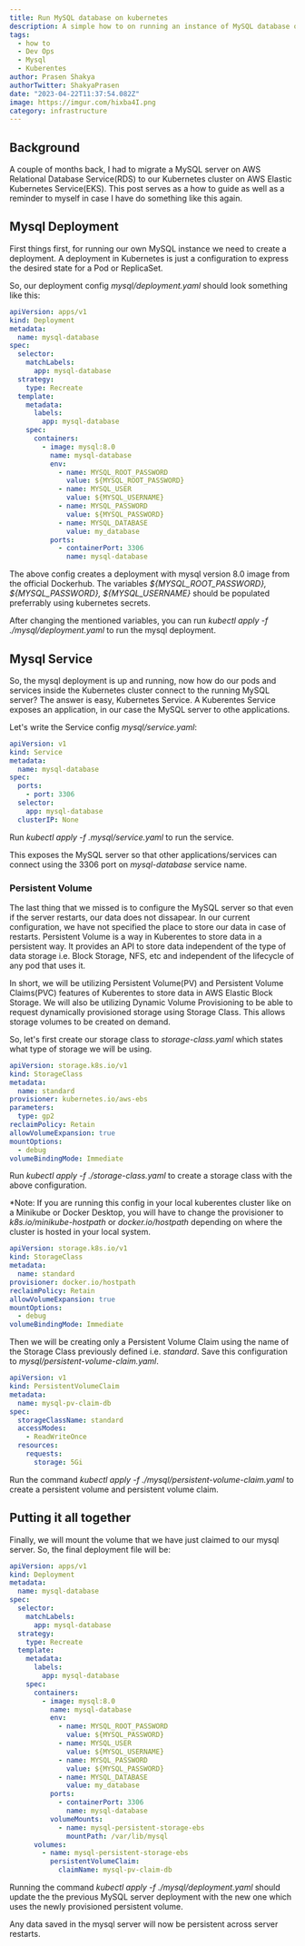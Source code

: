 ```yaml
---
title: Run MySQL database on kubernetes
description: A simple how to on running an instance of MySQL database on a Kubernetes cluster
tags:
  - how to
  - Dev Ops
  - Mysql 
  - Kuberentes
author: Prasen Shakya 
authorTwitter: ShakyaPrasen
date: "2023-04-22T11:37:54.082Z"
image: https://imgur.com/hixba4I.png
category: infrastructure
---
```


## Background  

A couple of months back, I had to migrate a MySQL server on AWS Relational 
Database Service(RDS) to our Kubernetes cluster on AWS Elastic Kubernetes 
Service(EKS).
This post serves as a how to guide as well as a reminder to myself in case I 
have do something like this again.

## Mysql Deployment

First things first, for running our own MySQL instance we need to create a 
deployment. A deployment in Kubernetes is just a configuration to express the
desired state for a Pod or ReplicaSet.

So, our deployment config *mysql/deployment.yaml* should look something like
this:


```yaml
apiVersion: apps/v1
kind: Deployment
metadata:
  name: mysql-database
spec:
  selector:
    matchLabels:
      app: mysql-database
  strategy:
    type: Recreate
  template:
    metadata:
      labels:
        app: mysql-database
    spec:
      containers:
        - image: mysql:8.0
          name: mysql-database
          env:
            - name: MYSQL_ROOT_PASSWORD
              value: ${MYSQL_ROOT_PASSWORD}
            - name: MYSQL_USER
              value: ${MYSQL_USERNAME}
            - name: MYSQL_PASSWORD
              value: ${MYSQL_PASSWORD}
            - name: MYSQL_DATABASE
              value: my_database
          ports:
            - containerPort: 3306
              name: mysql-database
```

The above config creates a deployment with mysql version 8.0 image from 
the official Dockerhub. The variables *${MYSQL_ROOT_PASSWORD}, 
${MYSQL_PASSWORD}, ${MYSQL_USERNAME}* should be populated preferrably using 
kubernetes secrets.

After changing the mentioned variables, you can run *kubectl apply -f 
./mysql/deployment.yaml* to run the mysql deployment.


## Mysql Service

So, the mysql deployment is up and running, now how do our pods and services 
inside the Kubernetes cluster connect to the running MySQL server? The answer is easy,
Kubernetes Service. A Kuberentes Service exposes an application, in our case 
the MySQL server to othe applications.

Let's write the Service config *mysql/service.yaml*:

```yaml
apiVersion: v1
kind: Service
metadata:
  name: mysql-database
spec:
  ports:
    - port: 3306
  selector:
    app: mysql-database
  clusterIP: None

```

Run *kubectl apply -f .mysql/service.yaml* to run the service.

This exposes the MySQL server so that other applications/services can connect 
using the 3306 port on *mysql-database* service name.


### Persistent Volume

The last thing that we missed is to configure the MySQL server so that even if
the server restarts, our data does not dissapear. In our current configuration,
we have not specified the place to store our data in case of restarts. 
Persistent Volume is a way in Kuberentes to store data in a persistent way. 
It provides an API to store data independent of the type of data storage 
i.e. Block Storage, NFS, etc and independent of the lifecycle of any pod that
uses it.

In short, we will be utilizing Persistent Volume(PV) and 
Persistent Volume Claims(PVC) features of Kuberentes to store data in AWS
Elastic Block Storage. We will also be utilizing Dynamic Volume Provisioning to
be able to request dynamically provisioned storage using Storage Class. This
allows storage volumes to be created on demand.

So, let's first create our storage class to *storage-class.yaml* which states 
what type of storage we will be using.

```yaml
apiVersion: storage.k8s.io/v1
kind: StorageClass
metadata:
  name: standard
provisioner: kubernetes.io/aws-ebs
parameters:
  type: gp2
reclaimPolicy: Retain
allowVolumeExpansion: true
mountOptions:
  - debug
volumeBindingMode: Immediate
```

Run *kubectl apply -f ./storage-class.yaml* to create a storage class with the
above configuration.

*Note: If you are running this config in your local kuberentes cluster like on a
Minikube or Docker Desktop, you will have to change the provisioner to 
*k8s.io/minikube-hostpath* or *docker.io/hostpath* depending on where the cluster
is hosted in your local system.

```yaml
apiVersion: storage.k8s.io/v1
kind: StorageClass
metadata:
  name: standard
provisioner: docker.io/hostpath 
reclaimPolicy: Retain
allowVolumeExpansion: true
mountOptions:
  - debug
volumeBindingMode: Immediate
```

Then we will be creating only a Persistent Volume Claim using the name of the
Storage Class previously defined i.e. *standard*. Save this configuration to
*mysql/persistent-volume-claim.yaml*.


```yaml
apiVersion: v1
kind: PersistentVolumeClaim
metadata:
  name: mysql-pv-claim-db
spec:
  storageClassName: standard
  accessModes:
    - ReadWriteOnce
  resources:
    requests:
      storage: 5Gi

```

Run the command *kubectl apply -f ./mysql/persistent-volume-claim.yaml* to 
create a persistent volume and persistent volume claim.


## Putting it all together

Finally, we will mount the volume that we have just claimed to our mysql server.
So, the final deployment file will be:

```yaml
apiVersion: apps/v1
kind: Deployment
metadata:
  name: mysql-database
spec:
  selector:
    matchLabels:
      app: mysql-database
  strategy:
    type: Recreate
  template:
    metadata:
      labels:
        app: mysql-database
    spec:
      containers:
        - image: mysql:8.0
          name: mysql-database
          env:
            - name: MYSQL_ROOT_PASSWORD
              value: ${MYSQL_PASSWORD}
            - name: MYSQL_USER
              value: ${MYSQL_USERNAME}
            - name: MYSQL_PASSWORD
              value: ${MYSQL_PASSWORD}
            - name: MYSQL_DATABASE
              value: my_database
          ports:
            - containerPort: 3306
              name: mysql-database
          volumeMounts:
            - name: mysql-persistent-storage-ebs
              mountPath: /var/lib/mysql
      volumes:
        - name: mysql-persistent-storage-ebs
          persistentVolumeClaim:
            claimName: mysql-pv-claim-db

```

Running the command *kubectl apply -f ./mysql/deployment.yaml* should update 
the the previous MySQL server deployment with the new one which uses the newly
provisioned persistent volume.

Any data saved in the mysql server will now be persistent across server 
restarts.
<br/>
<br/>


